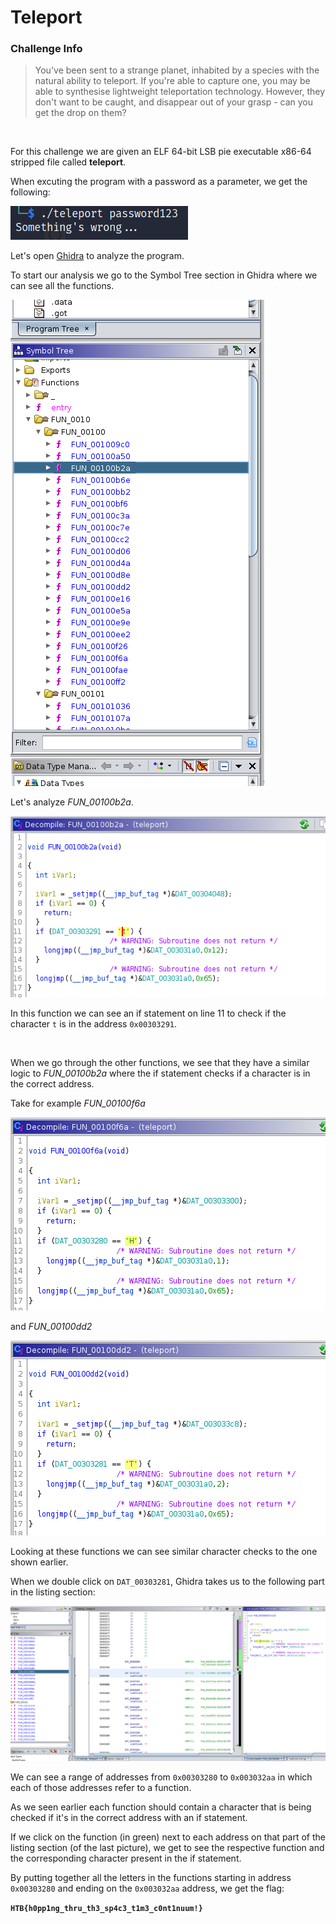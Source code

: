 # __Teleport__

### __Challenge Info__

> You've been sent to a strange planet, inhabited by a species with the natural ability to teleport. If you're able to capture one, you may be able to synthesise lightweight teleportation technology. However, they don't want to be caught, and disappear out of your grasp - can you get the drop on them?

<br>

For this challenge we are given an ELF 64-bit LSB pie executable x86-64 stripped file called __teleport__.

When excuting the program with a password as a parameter, we get the following:

![teleport1](./img/Teleport/teleport1.png)

Let's open [Ghidra](https://ghidra-sre.org/ "Ghidra") to analyze the program.

To start our analysis we go to the Symbol Tree section in Ghidra where we can see all the functions.

![teleport2](./img/Teleport/teleport2.png)

Let's analyze *FUN_00100b2a*.

![teleport3](./img/Teleport/teleport3.png)

In this function we can see an if statement on line 11 to check if the character `t` is in the address `0x00303291`.

<br>

When we go through the other functions, we see that they have a similar logic to *FUN_00100b2a* where the if statement checks if a character is in the correct address.

Take for example *FUN_00100f6a*

![teleport4](./img/Teleport/teleport4.png)

and *FUN_00100dd2*

![teleport5](./img/Teleport/teleport5.png)

Looking at these functions we can see similar character checks to the one shown earlier.

When we double click on `DAT_00303281`, Ghidra takes us to the following part in the listing section:

![teleport6](./img/Teleport/teleport6.png)

We can see a range of addresses from `0x00303280` to `0x003032aa` in which each of those addresses refer to a function. 

As we seen earlier each function should contain a character that is being checked if it's in the correct address with an if statement.

If we click on the function (in green) next to each address on that part of the listing section (of the last picture), we get to see the respective function and the corresponding character present in the if statement.

By putting together all the letters in the functions starting in address `0x00303280` and ending on the `0x003032aa` address, we get the flag:

__`HTB{h0pp1ng_thru_th3_sp4c3_t1m3_c0nt1nuum!}`__